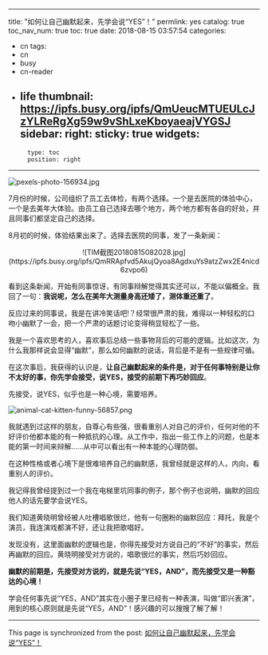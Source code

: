 
---
title: "如何让自己幽默起来，先学会说“YES”！"
permlink: yes
catalog: true
toc_nav_num: true
toc: true
date: 2018-08-15 03:57:54
categories:
- cn
tags:
- cn
- busy
- cn-reader
- life
thumbnail: https://ipfs.busy.org/ipfs/QmUeucMTUEULcJzYLReRgXg59w9vShLxeKboyaeajVYGSJ
sidebar:
    right:
        sticky: true
widgets:
    -
        type: toc
        position: right
---


![pexels-photo-156934.jpg](https://ipfs.busy.org/ipfs/QmUeucMTUEULcJzYLReRgXg59w9vShLxeKboyaeajVYGSJ)

7月份的时候，公司组织了员工去体检，有两个选择。一个是去医院的体验中心，一个是去美年大体验。由员工自己选择去哪个地方，两个地方都有各自的好处，并且同事们都坚定自己的选择。

8月初的时候，体验结果出来了。选择去医院的同事，发了一条新闻：
<center>![TIM截图20180815082028.jpg](https://ipfs.busy.org/ipfs/QmRRApfvd5AkujQyoa8AgdxuYs9atzZwx2E4nicd6zvpo6)</center>

看到这条新闻，开始有同事惊讶，有同事辩解觉得其实还可以，不能以偏概全。我回了一句：**我说呢，怎么在美年大测量身高还矮了，测体重还重了**。

反应过来的同事说，我是在讲冷笑话吧!？经常很严肃的我，难得以一种轻松的口吻小幽默了一会，把一个严肃的话题讨论变得稍显轻松了一些。

我是一个喜欢思考的人，喜欢事后总结一些事物背后的可能的逻辑。比如这次，为什么我那样说会显得“幽默”，那么如何幽默的说话，背后是不是有一些规律可循。

在这次事后，我获得的认识是，**让自己幽默起来的条件是，对于任何事特别是让你不太好的事，你先学会接受，说YES，接受的前期下再巧妙回应**。

先接受，说YES，似乎也是一种心境，需要培养。

![animal-cat-kitten-funny-56857.png](https://ipfs.busy.org/ipfs/QmSumMdQNrD5YqFQUGPpBHudWfgoeZY5RKDKmy8ybWFweE)

我就遇到过这样的朋友，自尊心有些强，很看重别人对自己的评价，任何对他的不好评价他都本能的有一种抵抗的心理。从工作中，指出一些工作上的问题，也是本能的第一时间来辩解......从中可以看出有一种本能的心理防御。

在这种性格或者心境下是很难培养自己的幽默感，我曾经就是这样的人，内向，看重别人的评价。

我记得我曾经提到过一个我在电梯里坑同事的例子，那个例子也说明，幽默的回应他人的话先要学会说YES。

我们知道黄晓明曾经被人吐槽唱歌很烂，他有一句圈粉的幽默回应：拜托，我是个演员，我连演戏都演不好，还让我把歌唱好。

发现没有，这里面幽默的逻辑也是，你得先接受对方说自己的“不好”的事实，然后再幽默的回应。黄晓明接受对方说的，唱歌很烂的事实，然后巧妙回应。

**幽默的前期是，先接受对方说的，就是先说“YES，AND”，而先接受又是一种豁达的心境！**

学会任何事先说“YES，AND”其实在小圈子里已经有一种表演，叫做“即兴表演”，用到的核心原则就是先说“YES，AND”！感兴趣的可以搜搜了解了解！


- - -

This page is synchronized from the post: [如何让自己幽默起来，先学会说“YES”！](https://steemit.com/@yellowbird/yes)
